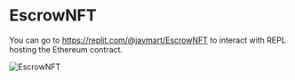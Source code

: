 ﻿# EscrowNFT

You can go to https://replit.com/@javmart/EscrowNFT to interact with REPL hosting the Ethereum contract. 

![EscrowNFT](https://user-images.githubusercontent.com/67383138/231283350-92ef887c-3437-4784-92f1-3a6e4a0790a9.png)
